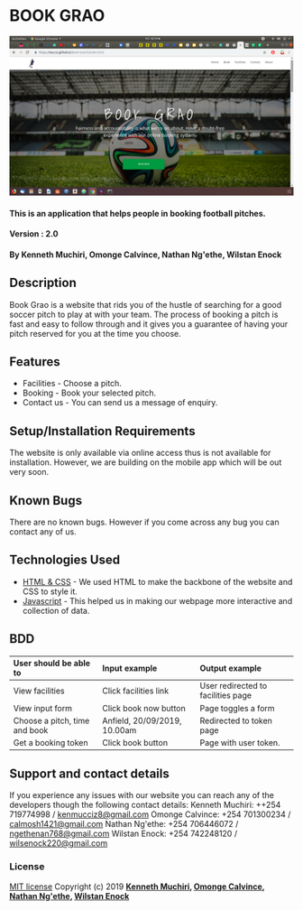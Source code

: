 # BOOK  GRAO
![](./images/boo-grao.png)
#### This is an application that helps people in booking football pitches.

#### Version : 2.0

#### By **Kenneth  Muchiri, Omonge  Calvince, Nathan  Ng'ethe,  Wilstan  Enock**

## Description
Book Grao is a website that rids you of the hustle of searching for a good soccer pitch to play at with your team. The process of booking a pitch is fast and easy to follow through and it gives you a guarantee of having your pitch reserved for you at the time you choose.

## Features
* Facilities - Choose a pitch.
* Booking - Book your selected pitch.
* Contact us - You can send us a message of enquiry.

## Setup/Installation Requirements
The website is only available via online access thus is not available for installation. However, we are building on the mobile app which will be out very soon.

## Known Bugs
There are no known bugs. However if you come across any bug you can contact any of us.

## Technologies Used
- [HTML & CSS]() - We used HTML to make the backbone of the website and CSS to style it.
- [Javascript]() - This helped us in making our webpage more interactive and collection of data.

## BDD
| User should be able to   | Input example     | Output example  |
| :------------- | :------------- | :-------------  |
| View facilities     | Click facilities link      | User redirected to facilities page |
| View input form | Click book now button    | Page toggles a form|
| Choose a pitch, time and book   | Anfield, 20/09/2019, 10.00am     | Redirected to token page  |
| Get a booking token    | Click book button     | Page with user token. |
## Support and contact details
If you experience any issues with our website you can reach any of the developers though the following contact details:
    Kenneth Muchiri: ++254 719774998 / kenmucciz8@gmail.com
    Omonge Calvince: +254 701300234 / calmosh1421@gmail.com
    Nathan Ng'ethe: +254 706446072 / ngethenan768@gmail.com
    Wilstan Enock:  +254 742248120 / wilsenock220@gmail.com

### License
[MIT license]()
Copyright (c) 2019 **[Kenneth  Muchiri](https://github.com/mucciz), [Omonge  Calvince](https://github.com/calvince), [Nathan  Ng'ethe](https://github.com/lendilai),  [Wilstan  Enock](https://github.com/wilsenock220)**

